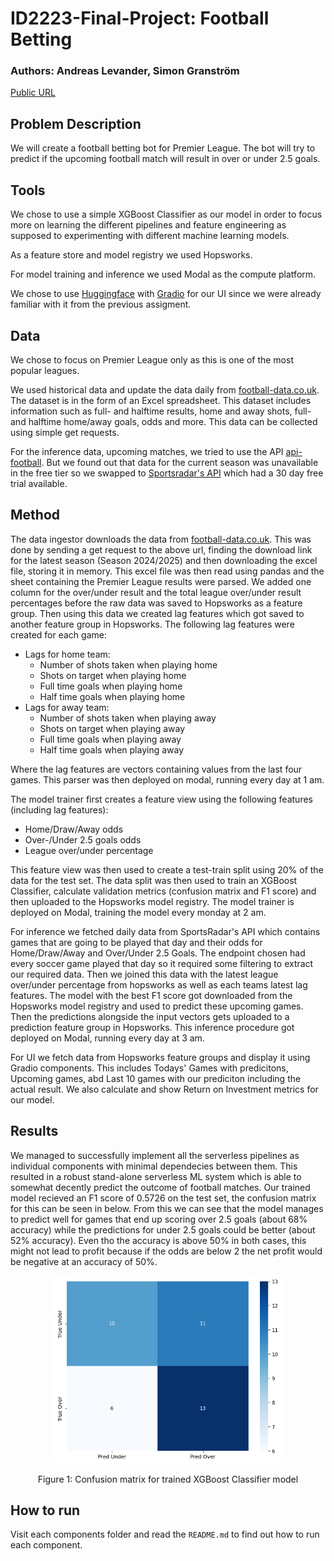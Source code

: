 # ID2223-Final-Project: Football Betting
### Authors: Andreas Levander, Simon Granström

[Public URL](https://huggingface.co/spaces/lab2-as/Project)

## Problem Description
We will create a football betting bot for Premier League. The bot will try to predict if the upcoming football match will result in over or under 2.5 goals.

## Tools
We chose to use a simple XGBoost Classifier as our model in order to focus more on learning the different pipelines and feature engineering as supposed to experimenting with different machine learning models. 

As a feature store and model registry we used Hopsworks.

For model training and inference we used Modal as the compute platform.

We chose to use [Huggingface](https://huggingface.co/) with [Gradio](https://www.gradio.app/) for our UI since we were already familiar with it from the previous assigment.

## Data
We chose to focus on Premier League only as this is one of the most popular leagues.

We used historical data and update the data daily from [football-data.co.uk](https://www.football-data.co.uk/downloadm.php). The dataset is in the form of an Excel spreadsheet. This dataset includes information such as full- and halftime results, home and away shots, full- and halftime home/away goals, odds and more. This data can be collected using simple get requests. 

For the inference data, upcoming matches, we tried to use the API [api-football](https://www.api-football.com/). But we found out that data for the current season was unavailable in the free tier so we swapped to [Sportsradar's API](https://developer.sportradar.com/) which had a 30 day free trial available.

## Method
The data ingestor downloads the data from [football-data.co.uk](https://www.football-data.co.uk/downloadm.php). This was done by sending a get request to the above url, finding the download link for the latest season (Season 2024/2025) and then downloading the excel file, storing it in memory. This excel file was then read using pandas and the sheet containing the Premier League results were parsed. We added one column for the over/under result and the total league over/under result percentages before the raw data was saved to Hopsworks as a feature group. Then using this data we created lag features which got saved to another feature group in Hopsworks. The following lag features were created for each game:
* Lags for home team:
    * Number of shots taken when playing home
    * Shots on target when playing home
    * Full time goals when playing home
    * Half time goals when playing home
* Lags for away team:
    * Number of shots taken when playing away
    * Shots on target when playing away
    * Full time goals when playing away
    * Half time goals when playing away

Where the lag features are vectors containing values from the last four games. This parser was then deployed on modal, running every day at 1 am.

The model trainer first creates a feature view using the following features (including lag features):
* Home/Draw/Away odds
* Over-/Under 2.5 goals odds
* League over/under percentage

This feature view was then used to create a test-train split using 20% of the data for the test set. 
The data split was then used to train an XGBoost Classifier, calculate validation metrics (confusion matrix and F1 score) and then uploaded to the Hopsworks model registry. The model trainer is deployed on Modal, training the model every monday at 2 am. 
    
For inference we fetched daily data from SportsRadar's API which contains games that are going to be played that day and their odds for Home/Draw/Away and Over/Under 2.5 Goals. The endpoint chosen had every soccer game played that day so it required some filtering to extract our required data. Then we joined this data with the latest league over/under percentage from hopsworks as well as each teams latest lag features. The model with the best F1 score got downloaded from the Hopsworks model registry and used to predict these upcoming games. Then the predictions alongside the input vectors gets uploaded to a prediction feature group in Hopsworks. This inference procedure got deployed on Modal, running every day at 3 am.

For UI we fetch data from Hopsworks feature groups and display it using Gradio components. This includes Todays' Games with predicitons, Upcoming games, abd Last 10 games with our prediciton including the actual result. We also calculate and show Return on Investment metrics for our model.

## Results
We managed to successfully implement all the serverless pipelines as individual components with minimal dependecies between them. This resulted in a robust stand-alone serverless ML system which is able to somewhat decently predict the outcome of football matches. Our trained model recieved an F1 score of 0.5726 on the test set, the confusion matrix for this can be seen in below. From this we can see that the model manages to predict well for games that end up scoring over 2.5 goals (about 68% accuracy) while the predictions for under 2.5 goals could be better (about 52% accuracy). Even tho the accuracy is above 50% in both cases, this might not lead to profit because if the odds are below 2 the net profit would be negative at an accuracy of 50%.

<div align="center"> 
    <img src="Images/training_confusion_matrix.png" height=300> 
    <p>Figure 1: Confusion matrix for trained XGBoost Classifier model</p>
</div>

## How to run
Visit each components folder and read the `README.md` to find out how to run each component.